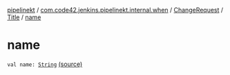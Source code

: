 [pipelinekt](../../../index.md) / [com.code42.jenkins.pipelinekt.internal.when](../../index.md) / [ChangeRequest](../index.md) / [Title](index.md) / [name](./name.md)

# name

`val name: `[`String`](https://kotlinlang.org/api/latest/jvm/stdlib/kotlin/-string/index.html) [(source)](https://github.com/code42/pipelinekt/tree/master/internal/src/main/kotlin/com/code42/jenkins/pipelinekt/internal/when/ChangeRequest.kt#L33)